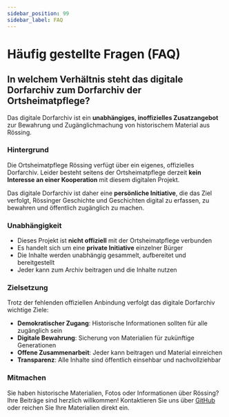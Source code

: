 ```yaml
---
sidebar_position: 99
sidebar_label: FAQ
---
```


# Häufig gestellte Fragen (FAQ)

## In welchem Verhältnis steht das digitale Dorfarchiv zum Dorfarchiv der Ortsheimatpflege?

Das digitale Dorfarchiv ist ein **unabhängiges, inoffizielles Zusatzangebot** zur Bewahrung und Zugänglichmachung von historischem Material aus Rössing.

### Hintergrund

Die Ortsheimatpflege Rössing verfügt über ein eigenes, offizielles Dorfarchiv. Leider besteht seitens der Ortsheimatpflege derzeit **kein Interesse an einer Kooperation** mit diesem digitalen Projekt.

Das digitale Dorfarchiv ist daher eine **persönliche Initiative**, die das Ziel verfolgt, Rössinger Geschichte und Geschichten digital zu erfassen, zu bewahren und öffentlich zugänglich zu machen.

### Unabhängigkeit

- Dieses Projekt ist **nicht offiziell** mit der Ortsheimatpflege verbunden
- Es handelt sich um eine **private Initiative** einzelner Bürger
- Die Inhalte werden unabhängig gesammelt, aufbereitet und bereitgestellt
- Jeder kann zum Archiv beitragen und die Inhalte nutzen

### Zielsetzung

Trotz der fehlenden offiziellen Anbindung verfolgt das digitale Dorfarchiv wichtige Ziele:

- **Demokratischer Zugang**: Historische Informationen sollten für alle zugänglich sein
- **Digitale Bewahrung**: Sicherung von Materialien für zukünftige Generationen
- **Offene Zusammenarbeit**: Jeder kann beitragen und Material einreichen
- **Transparenz**: Alle Inhalte sind öffentlich einsehbar und nachvollziehbar

### Mitmachen

Sie haben historische Materialien, Fotos oder Informationen über Rössing? Ihre Beiträge sind herzlich willkommen! Kontaktieren Sie uns über [GitHub](https://github.com/Dorfpflege-Rossing/dorfarchiv) oder reichen Sie Ihre Materialien direkt ein.
